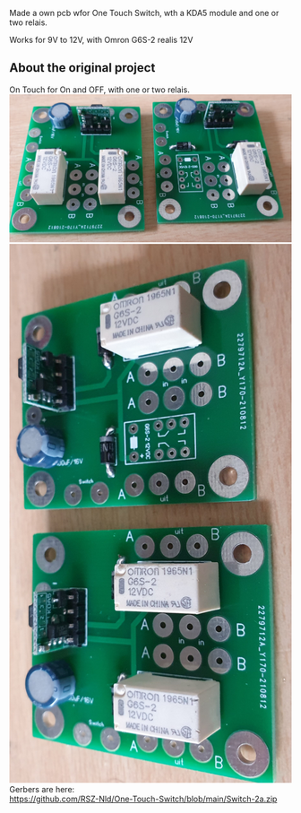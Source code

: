 Made a own pcb wfor One Touch Switch, wth a KDA5 module and one or two relais.

Works for 9V to 12V, with Omron G6S-2 realis 12V
## About the original project
On Touch for On and OFF, with one or two relais.
![Photo 0](https://github.com/RSZ-Nld/One-Touch-Switch/blob/main/001.jpg)
![Photo 1](https://github.com/RSZ-Nld/One-Touch-Switch/blob/main/002.jpg)
Gerbers are here:  
https://github.com/RSZ-Nld/One-Touch-Switch/blob/main/Switch-2a.zip

